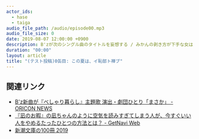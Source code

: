 ```yaml
---
actor_ids:
  - hase
  - taiga
audio_file_path: /audio/episode00.mp3
audio_file_size: 0
date: 2019-08-07 12:00:00 +0900
description: B'zが次のシングル曲のタイトルを妄想する / みかんの剥き方が下手な女は本当にヤれるのか / 今週の新潮文庫 について話しました。（この投稿はテスト投稿です。）
duration: "00:00"
layout: article
title: "(テスト投稿)0缶目: この夏は、イ恥部ト禅ブ"
---
```


## 関連リンク

- [B'z新曲が『べしゃり暮らし』主題歌 演出・劇団ひとり「まさか」 - ORICON NEWS](https://www.oricon.co.jp/news/2139608/)
- [『凪のお暇』の凪ちゃんのように空気を読みすぎてしまう人が、今すぐいい人をやめるたったひとつの方法とは？ - GetNavi Web](https://getnavi.jp/book/412486/)
- [新潮文庫の100冊 2019](https://100satsu.com)
